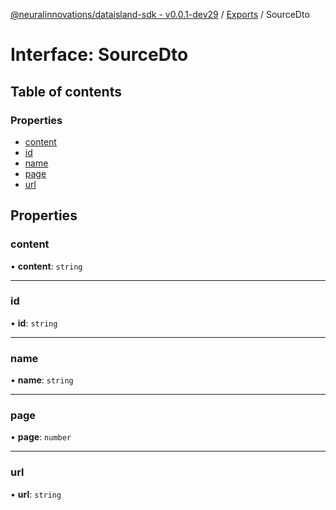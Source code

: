 [@neuralinnovations/dataisland-sdk - v0.0.1-dev29](../../README.md) / [Exports](../modules.md) / SourceDto

# Interface: SourceDto

## Table of contents

### Properties

- [content](SourceDto.md#content)
- [id](SourceDto.md#id)
- [name](SourceDto.md#name)
- [page](SourceDto.md#page)
- [url](SourceDto.md#url)

## Properties

### content

• **content**: `string`

___

### id

• **id**: `string`

___

### name

• **name**: `string`

___

### page

• **page**: `number`

___

### url

• **url**: `string`
